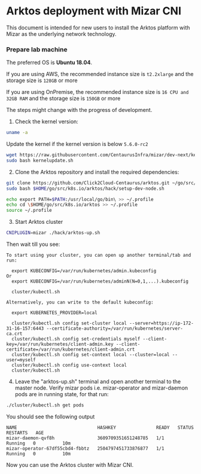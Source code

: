 # Arktos deployment with Mizar CNI

This document is intended for new users to install the Arktos platform with Mizar as the underlying network technology.

### Prepare lab machine

The preferred OS is **Ubuntu 18.04**. 

If you are using AWS, the recommended instance size is ```t2.2xlarge``` and the storage size is ```128GB``` or more

If you are using OnPremise, the recommended instance size is ```16 CPU and 32GB RAM``` and the storage size is ```150GB``` or more

The steps might change with the progress of development.

1. Check the kernel version:

```bash
uname -a
```

Update the kernel if the kernel version is below `5.6.0-rc2`

```bash
wget https://raw.githubusercontent.com/CentaurusInfra/mizar/dev-next/kernelupdate.sh
sudo bash kernelupdate.sh
```

2. Clone the Arktos repository and install the required dependencies:

```bash
git clone https://github.com/Click2Cloud-Centaurus/arktos.git ~/go/src/k8s.io/arktos -b cni-mizar
sudo bash $HOME/go/src/k8s.io/arktos/hack/setup-dev-node.sh
```
```bash
echo export PATH=$PATH:/usr/local/go/bin\ >> ~/.profile
echo cd \$HOME/go/src/k8s.io/arktos >> ~/.profile
source ~/.profile
```

3. Start Arktos cluster
```bash
CNIPLUGIN=mizar ./hack/arktos-up.sh
```

Then wait till you see:

```text
To start using your cluster, you can open up another terminal/tab and run:

  export KUBECONFIG=/var/run/kubernetes/admin.kubeconfig
Or
  export KUBECONFIG=/var/run/kubernetes/adminN(N=0,1,...).kubeconfig

  cluster/kubectl.sh

Alternatively, you can write to the default kubeconfig:

  export KUBERNETES_PROVIDER=local

  cluster/kubectl.sh config set-cluster local --server=https://ip-172-31-16-157:6443 --certificate-authority=/var/run/kubernetes/server-ca.crt
  cluster/kubectl.sh config set-credentials myself --client-key=/var/run/kubernetes/client-admin.key --client-certificate=/var/run/kubernetes/client-admin.crt
  cluster/kubectl.sh config set-context local --cluster=local --user=myself
  cluster/kubectl.sh config use-context local
  cluster/kubectl.sh
```

4. Leave the "arktos-up.sh" terminal and open another terminal to the master node. Verify mizar pods i.e. mizar-operator and mizar-daemon pods are in running state, for that run:

```bash
./cluster/kubectl.sh get pods
```
You should see the following output
```text
NAME                              HASHKEY               READY   STATUS    RESTARTS   AGE
mizar-daemon-qvf8h                3609709351651248785   1/1     Running   0          10m
mizar-operator-67df55cbd4-fbbtz   2504797451733876877   1/1     Running   0          10m
```

Now you can use the Arktos cluster with Mizar CNI.
